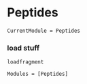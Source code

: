 # Peptides

```@meta
CurrentModule = Peptides
```


### load stuff

```@docs
loadfragment
```

```@autodocs
Modules = [Peptides]
```

